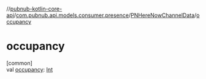 //[pubnub-kotlin-core-api](../../../index.md)/[com.pubnub.api.models.consumer.presence](../index.md)/[PNHereNowChannelData](index.md)/[occupancy](occupancy.md)

# occupancy

[common]\
val [occupancy](occupancy.md): [Int](https://kotlinlang.org/api/latest/jvm/stdlib/kotlin/-int/index.html)

